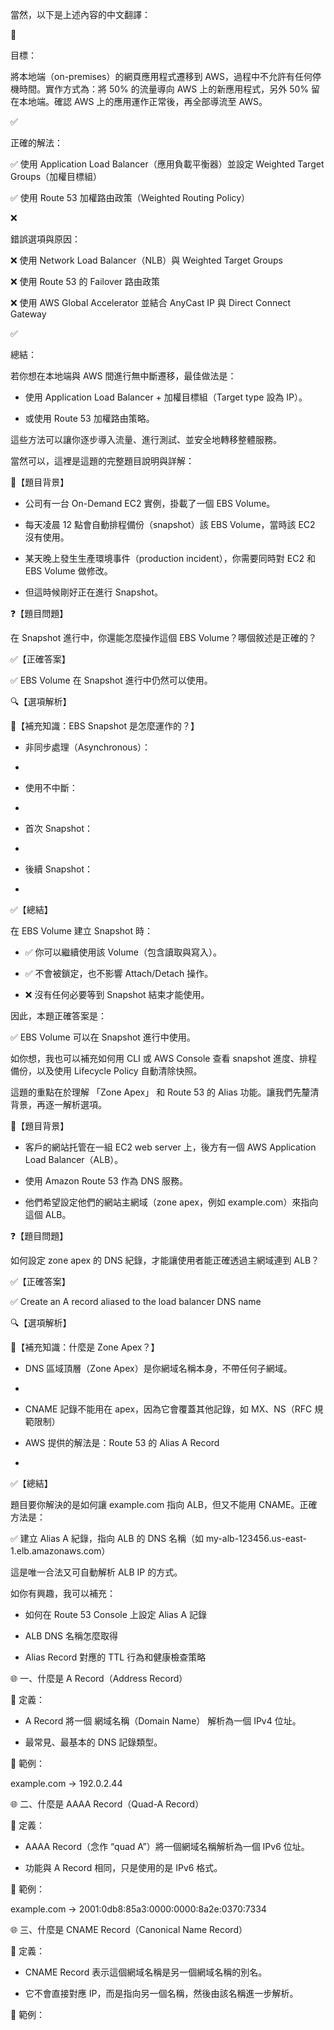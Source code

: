 當然，以下是上述內容的中文翻譯：

🎯

目標：

將本地端（on-premises）的網頁應用程式遷移到 AWS，過程中不允許有任何停機時間。實作方式為：將 50% 的流量導向 AWS 上的新應用程式，另外 50% 留在本地端。確認 AWS 上的應用運作正常後，再全部導流至 AWS。

✅

正確的解法：

✅ 使用 Application Load Balancer（應用負載平衡器）並設定 Weighted Target Groups（加權目標組）

✅ 使用 Route 53 加權路由政策（Weighted Routing Policy）

❌

錯誤選項與原因：

❌ 使用 Network Load Balancer（NLB）與 Weighted Target Groups

❌ 使用 Route 53 的 Failover 路由政策

❌ 使用 AWS Global Accelerator 並結合 AnyCast IP 與 Direct Connect Gateway

✅

總結：

若你想在本地端與 AWS 間進行無中斷遷移，最佳做法是：

- 使用 Application Load Balancer + 加權目標組（Target type 設為 IP）。

- 或使用 Route 53 加權路由策略。

這些方法可以讓你逐步導入流量、進行測試、並安全地轉移整體服務。

當然可以，這裡是這題的完整題目說明與詳解：

🧩【題目背景】

- 公司有一台 On-Demand EC2 實例，掛載了一個 EBS Volume。

- 每天凌晨 12 點會自動排程備份（snapshot）該 EBS Volume，當時該 EC2 沒有使用。

- 某天晚上發生生產環境事件（production incident），你需要同時對 EC2 和 EBS Volume 做修改。

- 但這時候剛好正在進行 Snapshot。

❓【題目問題】

在 Snapshot 進行中，你還能怎麼操作這個 EBS Volume？哪個敘述是正確的？

✅【正確答案】

✅ EBS Volume 在 Snapshot 進行中仍然可以使用。

🔍【選項解析】

📘【補充知識：EBS Snapshot 是怎麼運作的？】

- 非同步處理（Asynchronous）：

- 

- 使用不中斷：

- 

- 首次 Snapshot：

- 

- 後續 Snapshot：

- 

✅【總結】

在 EBS Volume 建立 Snapshot 時：

- ✅ 你可以繼續使用該 Volume（包含讀取與寫入）。

- ✅ 不會被鎖定，也不影響 Attach/Detach 操作。

- ❌ 沒有任何必要等到 Snapshot 結束才能使用。

因此，本題正確答案是：

✅ EBS Volume 可以在 Snapshot 進行中使用。

如你想，我也可以補充如何用 CLI 或 AWS Console 查看 snapshot 進度、排程備份，以及使用 Lifecycle Policy 自動清除快照。

這題的重點在於理解 「Zone Apex」 和 Route 53 的 Alias 功能。讓我們先釐清背景，再逐一解析選項。

🧩【題目背景】

- 客戶的網站托管在一組 EC2 web server 上，後方有一個 AWS Application Load Balancer（ALB）。

- 使用 Amazon Route 53 作為 DNS 服務。

- 他們希望設定他們的網站主網域（zone apex，例如 example.com）來指向這個 ALB。

❓【題目問題】

如何設定 zone apex 的 DNS 紀錄，才能讓使用者能正確透過主網域連到 ALB？

✅【正確答案】

✅ Create an A record aliased to the load balancer DNS name

🔍【選項解析】

📘【補充知識：什麼是 Zone Apex？】

- DNS 區域頂層（Zone Apex）是你網域名稱本身，不帶任何子網域。

- 

- CNAME 記錄不能用在 apex，因為它會覆蓋其他記錄，如 MX、NS（RFC 規範限制）

- AWS 提供的解法是：Route 53 的 Alias A Record

- 

✅【總結】

題目要你解決的是如何讓 example.com 指向 ALB，但又不能用 CNAME。正確方法是：

✅ 建立 Alias A 紀錄，指向 ALB 的 DNS 名稱（如 my-alb-123456.us-east-1.elb.amazonaws.com）

這是唯一合法又可自動解析 ALB IP 的方式。

如你有興趣，我可以補充：

- 如何在 Route 53 Console 上設定 Alias A 記錄

- ALB DNS 名稱怎麼取得

- Alias Record 對應的 TTL 行為和健康檢查策略

🌐 一、什麼是 A Record（Address Record）

📌 定義：

- A Record 將一個 網域名稱（Domain Name） 解析為一個 IPv4 位址。

- 最常見、最基本的 DNS 記錄類型。

🔧 範例：

example.com → 192.0.2.44

🌐 二、什麼是 AAAA Record（Quad-A Record）

📌 定義：

- AAAA Record（念作 “quad A”）將一個網域名稱解析為一個 IPv6 位址。

- 功能與 A Record 相同，只是使用的是 IPv6 格式。

🔧 範例：

example.com → 2001:0db8:85a3:0000:0000:8a2e:0370:7334

🌐 三、什麼是 CNAME Record（Canonical Name Record）

📌 定義：

- CNAME Record 表示這個網域名稱是另一個網域名稱的別名。

- 它不會直接對應 IP，而是指向另一個名稱，然後由該名稱進一步解析。

🔧 範例：